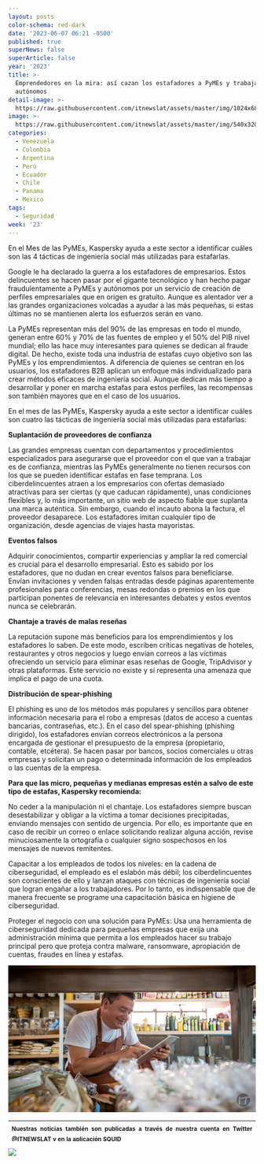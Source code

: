 ```yaml
---
layout: posts
color-schema: red-dark
date: '2023-06-07 06:21 -0500'
published: true
superNews: false
superArticle: false
year: '2023'
title: >-
  Emprendedores en la mira: así cazan los estafadores a PyMEs y trabajadores
  autónomos
detail-image: >-
  https://raw.githubusercontent.com/itnewslat/assets/master/img/1024x680/PYME-g.jpg
image: >-
  https://raw.githubusercontent.com/itnewslat/assets/master/img/540x320/PYME-p.jpg
categories:
  - Venezuela
  - Colombia
  - Argentina
  - Perú
  - Ecuador
  - Chile
  - Panama
  - Mexico
tags:
  - Seguridad
week: '23'
---
```

En el Mes de las PyMEs, Kaspersky ayuda a este sector a identificar cuáles son las 4 tácticas de ingeniería social más utilizadas para estafarlas.
 
Google le ha declarado la guerra a los estafadores de empresarios. Estos delincuentes se hacen pasar por el gigante tecnológico y han hecho pagar fraudulentamente a PyMEs y autónomos por un servicio de creación de perfiles empresariales que en origen es gratuito. Aunque es alentador ver a las grandes organizaciones volcadas a ayudar a las más pequeñas, si estas últimas no se mantienen alerta los esfuerzos serán en vano. 

La PyMEs representan más del 90% de las empresas en todo el mundo, generan entre 60% y 70% de las fuentes de empleo y el 50% del PIB  nivel mundial; ello las hace muy interesantes para quienes se dedican al fraude digital. De hecho, existe toda una industria de estafas cuyo objetivo son las PyMEs y los emprendimientos. A diferencia de quienes se centran en los usuarios, los estafadores B2B aplican un enfoque más individualizado para crear métodos eficaces de ingeniería social. Aunque dedican más tiempo a desarrollar y poner en marcha estafas para estos perfiles, las recompensas son también mayores que en el caso de los usuarios.

En el mes de las PyMEs, Kaspersky ayuda a este sector a identificar cuáles son cuatro las tácticas de ingeniería social más utilizadas para estafarlas:

**Suplantación de proveedores de confianza**

Las grandes empresas cuentan con departamentos y procedimientos especializados para asegurarse que el proveedor con el que van a trabajar es de confianza, mientras las PyMEs generalmente no tienen recursos con los que se pueden identificar estafas en fase temprana. Los ciberdelincuentes atraen a los empresarios con ofertas demasiado atractivas para ser ciertas (y que caducan rápidamente), unas condiciones flexibles y, lo más importante, un sitio web de aspecto fiable que suplanta una marca auténtica. Sin embargo, cuando el incauto abona la factura, el proveedor desaparece. Los estafadores imitan cualquier tipo de organización, desde agencias de viajes hasta mayoristas.

**Eventos falsos**

Adquirir conocimientos, compartir experiencias y ampliar la red comercial es crucial para el desarrollo empresarial. Esto es sabido por los estafadores, que no dudan en crear eventos falsos para beneficiarse. Envían invitaciones y venden falsas entradas desde páginas aparentemente profesionales para conferencias, mesas redondas o premios en los que participan ponentes de relevancia en interesantes debates y estos eventos nunca se celebrarán.

**Chantaje a través de malas reseñas**

La reputación supone más beneficios para los emprendimientos y los estafadores lo saben. De este modo, escriben críticas negativas de hoteles, restaurantes y otros negocios y luego envían correos a las víctimas ofreciendo un servicio para eliminar esas reseñas de Google, TripAdvisor y otras plataformas. Este servicio no existe y sí representa una amenaza que implica el pago de una cuota.

**Distribución de spear-phishing**

El phishing es uno de los métodos más populares y sencillos para obtener información necesaria para el robo a empresas (datos de acceso a cuentas bancarias, contraseñas, etc.). En el caso del spear-phishing (phishing dirigido), los estafadores envían correos electrónicos a la persona encargada de gestionar el presupuesto de la empresa (propietario, contable, etcétera). Se hacen pasar por bancos, socios comerciales u otras empresas y solicitan un pago o determinada información de los empleados o las cuentas de la empresa.

**Para que las micro, pequeñas y medianas empresas estén a salvo de este tipo de estafas, Kaspersky recomienda:**

No ceder a la manipulación ni el chantaje. Los estafadores siempre buscan desestabilizar y obligar a la víctima a tomar decisiones precipitadas, enviando mensajes con sentido de urgencia. Por ello, es importante que en caso de recibir un correo o enlace solicitando realizar alguna acción, revise minuciosamente la ortografía o cualquier signo sospechosos en los mensajes de nuevos remitentes.
 

Capacitar a los empleados de todos los niveles: en la cadena de ciberseguridad, el empleado es el eslabón más débil; los ciberdelincuentes son conscientes de ello y lanzan ataques con técnicas de ingeniería social que logran engañar a los trabajadores. Por lo tanto, es indispensable que de manera frecuente se programe una capacitación básica en higiene de ciberseguridad.

Proteger el negocio con una solución para PyMEs: Usa una herramienta de ciberseguridad dedicada para pequeñas empresas que exija una administración mínima que permita a los empleados hacer su trabajo principal pero que proteja contra malware, ransomware, apropiación de cuentas, fraudes en línea y estafas.

![](https://raw.githubusercontent.com/itnewslat/assets/master/img/540x320/PYME-p.jpg)

<table style="height: 42px;" width="569">
<tbody>
<tr>
<td style="text-align: justify;"><sub><strong>Nuestras noticias también son publicadas a través de nuestra cuenta en Twitter <a href="https://twitter.com/itnewslat?lang=es">@ITNEWSLAT</a> y en la aplicación <a href="https://squidapp.co/en/">SQUID</a></strong></sub></td>
</tr>
</tbody>
</table>
<img src="https://tracker.metricool.com/c3po.jpg?hash=56f88a41e39ab42c063cc51676587a04"/>
